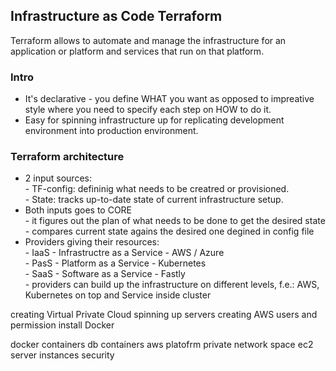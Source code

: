 <h2>Infrastructure as Code Terraform</h2>
<p>Terraform allows to automate and manage the infrastructure for an application or platform and services that run on that platform.</p>
<h3>Intro</h3>
<ul>
  <li>It's declarative - you define WHAT you want as opposed to impreative style where you need to specify each step on HOW to do it.</li>
  <li>Easy for spinning infrastructure up for replicating development environment into production environment.</li>
</ul>

<h3>Terraform architecture</h3>
<ul>
  <li>2 input sources:
    <br>
    - TF-config: defininig what needs to be creatred or provisioned. <br>
    - State: tracks up-to-date state of current infrastructure setup.
  </li>
  <li>Both inputs goes to CORE
    <br>
    - it figures out the plan of what needs to be done to get the desired state
    - compares current state agains the desired one degined in config file
  </li>
  <li>Providers giving their resources:
    <br>
    - IaaS  - Infrastructre as a Service   - AWS / Azure <br>
    - PasS  - Platform as a Service        - Kubernetes <br>
    - SaaS  - Software as a Service        - Fastly <br>
    - providers can build up the infrastructure on different levels, f.e.: AWS, Kubernetes on top and Service inside cluster <br>
  </li>
</ul>


creating Virtual Private Cloud
spinning up servers
creating AWS users and permission
install Docker

docker containers
db containers
aws platofrm
private network space
ec2 server instances
security



